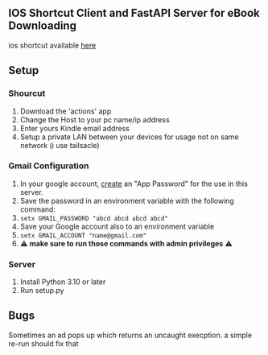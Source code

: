 ## IOS Shortcut Client and FastAPI Server for eBook Downloading

ios shortcut available [here](https://www.icloud.com/shortcuts/66149e9ecd5c4ce1b9d4a50abcd03045)

## Setup
### Shourcut
1. Download the 'actions' app 
2. Change the Host to your pc name/ip address
3. Enter yours Kindle email address
4. Setup a private LAN between your devices for usage not on same network (i use tailsacle)

### Gmail Configuration
1. In your google account, [create](https://myaccount.google.com/apppasswords) an "App Password" for the use in this server.
2. Save the password in an environment variable with the following command:
3. `setx GMAIL_PASSWORD "abcd abcd abcd abcd"`
4. Save your Google account also to an environment variable
5. `setx GMAIL_ACCOUNT "name@gmail.com"`
6. :warning: **make sure to run those commands with admin privileges** :warning:

### Server
1. Install Python 3.10 or later 
2. Run setup.py


## Bugs
Sometimes an ad pops up which returns an uncaught execption. a simple re-run should fix that
